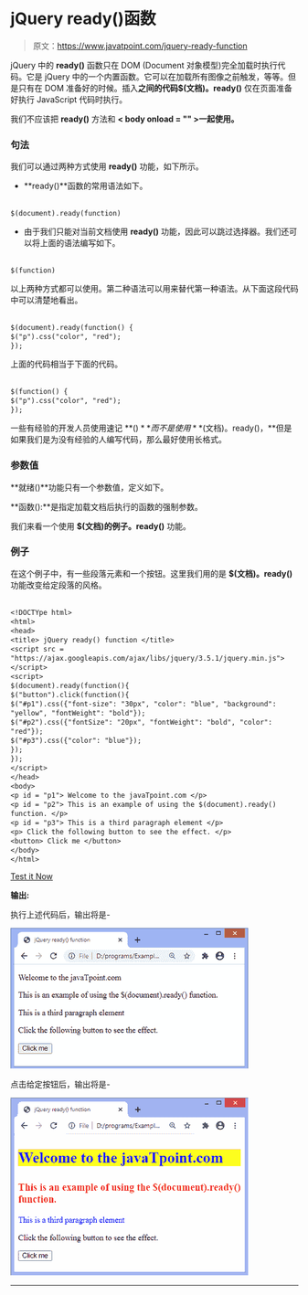 # jQuery ready()函数

> 原文：<https://www.javatpoint.com/jquery-ready-function>

jQuery 中的 **ready()** 函数只在 DOM (Document 对象模型)完全加载时执行代码。它是 jQuery 中的一个内置函数。它可以在加载所有图像之前触发，等等。但是只有在 DOM 准备好的时候。插入**之间的代码$(文档)。ready()** 仅在页面准备好执行 JavaScript 代码时执行。

我们不应该把 **ready()** 方法和 **< body onload = "" >一起使用。**

### 句法

我们可以通过两种方式使用 **ready()** 功能，如下所示。

*   **ready()**函数的常用语法如下。

```

$(document).ready(function)

```

*   由于我们只能对当前文档使用 **ready()** 功能，因此可以跳过选择器。我们还可以将上面的语法编写如下。

```

$(function)

```

以上两种方式都可以使用。第二种语法可以用来替代第一种语法。从下面这段代码中可以清楚地看出。

```

$(document).ready(function() {  
$("p").css("color", "red");  
});

```

上面的代码相当于下面的代码。

```

$(function() {  
$("p").css("color", "red");  
});  

```

一些有经验的开发人员使用速记 **$()** 而不是使用 **$(文档)。ready()，**但是如果我们是为没有经验的人编写代码，那么最好使用长格式。

### 参数值

**就绪()**功能只有一个参数值，定义如下。

**函数():**是指定加载文档后执行的函数的强制参数。

我们来看一个使用 **$(文档)的例子。ready()** 功能。

### 例子

在这个例子中，有一些段落元素和一个按钮。这里我们用的是 **$(文档)。ready()** 功能改变给定段落的风格。

```

<!DOCTYpe html>
<html>
<head>
<title> jQuery ready() function </title>
<script src = "https://ajax.googleapis.com/ajax/libs/jquery/3.5.1/jquery.min.js"></script>
<script>
$(document).ready(function(){
$("button").click(function(){
$("#p1").css({"font-size": "30px", "color": "blue", "background": "yellow", "fontWeight": "bold"});
$("#p2").css({"fontSize": "20px", "fontWeight": "bold", "color": "red"});
$("#p3").css({"color": "blue"});
});
});
</script>
</head>
<body>
<p id = "p1"> Welcome to the javaTpoint.com </p>
<p id = "p2"> This is an example of using the $(document).ready() function. </p>
<p id = "p3"> This is a third paragraph element </p>
<p> Click the following button to see the effect. </p>
<button> Click me </button>
</body>
</html>

```

[Test it Now](https://www.javatpoint.com/oprweb/test.jsp?filename=jquery-ready-function1)

**输出:**

执行上述代码后，输出将是-

![jQuery ready() function](img/d84476b864b1c7b0269145e604280de8.png)

点击给定按钮后，输出将是-

![jQuery ready() function](img/466cf1c74e604b46ee4c02c503855e08.png)

* * *